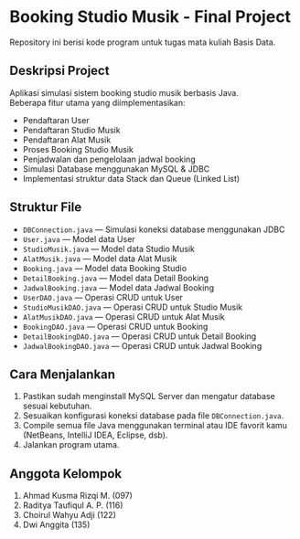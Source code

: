 # Booking Studio Musik - Final Project

Repository ini berisi kode program untuk tugas mata kuliah Basis Data.

## Deskripsi Project

Aplikasi simulasi sistem booking studio musik berbasis Java.  
Beberapa fitur utama yang diimplementasikan:

- Pendaftaran User
- Pendaftaran Studio Musik
- Pendaftaran Alat Musik
- Proses Booking Studio Musik
- Penjadwalan dan pengelolaan jadwal booking
- Simulasi Database menggunakan MySQL & JDBC
- Implementasi struktur data Stack dan Queue (Linked List)

## Struktur File

- `DBConnection.java` — Simulasi koneksi database menggunakan JDBC
- `User.java` — Model data User
- `StudioMusik.java` — Model data Studio Musik
- `AlatMusik.java` — Model data Alat Musik
- `Booking.java` — Model data Booking Studio
- `DetailBooking.java` — Model data Detail Booking
- `JadwalBooking.java` — Model data Jadwal Booking
- `UserDAO.java` — Operasi CRUD untuk User
- `StudioMusikDAO.java` — Operasi CRUD untuk Studio Musik
- `AlatMusikDAO.java` — Operasi CRUD untuk Alat Musik
- `BookingDAO.java` — Operasi CRUD untuk Booking
- `DetailBookingDAO.java` — Operasi CRUD untuk Detail Booking
- `JadwalBookingDAO.java` — Operasi CRUD untuk Jadwal Booking

## Cara Menjalankan

1. Pastikan sudah menginstall MySQL Server dan mengatur database sesuai kebutuhan.
2. Sesuaikan konfigurasi koneksi database pada file `DBConnection.java`.
3. Compile semua file Java menggunakan terminal atau IDE favorit kamu (NetBeans, IntelliJ IDEA, Eclipse, dsb).
4. Jalankan program utama.

## Anggota Kelompok 

1. Ahmad Kusma Rizqi M.   (097)
2. Raditya Taufiqul A. P. (116)
3. Choirul Wahyu Adji     (122)
4. Dwi Anggita            (135)
